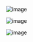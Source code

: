 ![image](https://github.com/user-attachments/assets/ec05a1f9-16bf-4c69-9cf3-e1c70db5ca6c)

![image](https://github.com/user-attachments/assets/eedda96f-b68d-4de2-8479-b1a517dfab89)


![image](https://github.com/user-attachments/assets/4de40155-46ca-4248-9bd9-58a1ed9961c4)
